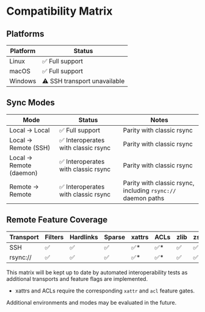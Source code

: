 # Compatibility Matrix

## Platforms

| Platform | Status |
|----------|--------|
| Linux    | ✅ Full support |
| macOS    | ✅ Full support |
| Windows  | ⚠️ SSH transport unavailable |

## Sync Modes

| Mode                     | Status | Notes |
|--------------------------|--------|-------|
| Local → Local            | ✅ Full support | Parity with classic rsync |
| Local → Remote (SSH)     | ✅ Interoperates with classic rsync | Parity with classic rsync |
| Local → Remote (daemon)  | ✅ Interoperates with classic rsync | Parity with classic rsync |
| Remote → Remote          | ✅ Interoperates with classic rsync | Parity with classic rsync, including `rsync://` daemon paths |

## Remote Feature Coverage

| Transport | Filters | Hardlinks | Sparse | xattrs | ACLs | zlib | zstd |
|-----------|---------|-----------|--------|--------|------|------|------|
| SSH       | ✅ | ✅ | ✅ | ✅* | ✅* | ✅ | ✅ |
| rsync://  | ✅ | ✅ | ✅ | ✅* | ✅* | ✅ | ✅ |

This matrix will be kept up to date by automated interoperability tests as
additional transports and feature flags are implemented.

* xattrs and ACLs require the corresponding `xattr` and `acl` feature gates.

Additional environments and modes may be evaluated in the future.

